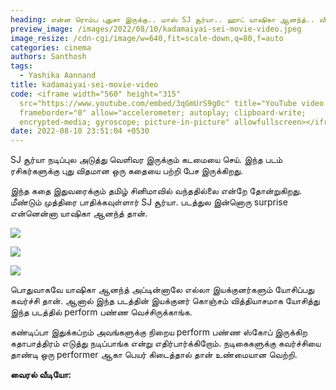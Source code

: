 ```yaml
---
heading: என்ன ரொம்ப புதுசா இருக்கு.. மாஸ் SJ சூர்யா.. ஹாட் யாஷிகா ஆனந்த்.. வீடியோ வைரல்.
preview_image: /images/2022/08/10/kadamaiyai-sei-movie-video.jpeg
image_resize: /cdn-cgi/image/w=640,fit=scale-down,q=80,f=auto
categories: cinema
authors: Santhosh
tags:
  - Yashika Aannand
title: kadamaiyai-sei-movie-video
code: <iframe width="560" height="315"
  src="https://www.youtube.com/embed/3qGmUrS9g0c" title="YouTube video player"
  frameborder="0" allow="accelerometer; autoplay; clipboard-write;
  encrypted-media; gyroscope; picture-in-picture" allowfullscreen></iframe>
date: 2022-08-10 23:51:04 +0530
---
```

SJ சூர்யா நடிப்புல அடுத்து வெளிவர இருக்கும் கடமையை செய். இந்த படம் ரசிகர்களுக்கு புது விதமான ஒரு கதையை பற்றி பேச இருக்கிறது.

இந்த கதை இதுவரைக்கும் தமிழ் சினிமாவில் வந்ததில்லை என்றே தோன்றுகிறது. மீண்டும் முத்திரை பாதிக்கவுள்ளார் SJ சூர்யா. படத்துல இன்னொரு surprise என்னென்னா யாஷிகா ஆனந்த் தான்.

![](/images/2022/08/10/kadamaiyai-sei-video-viral.jpeg)

![](/images/2022/08/10/kadamaiyai-sei-video-viral-1.jpeg)

![](/images/2022/08/10/kadamaiyai-sei-video-viral-2.jpeg)

பொதுவாகவே யாஷிகா ஆனந்த் அப்டின்னாலே எல்லா இயக்குனர்களும் யோசிப்பது கவர்ச்சி தான். ஆனால் இந்த படத்தின் இயக்குனர் கொஞ்சம் வித்தியாசமாக யோசித்து இந்த படத்தில் perform பண்ண வெச்சிருக்காங்க.

கண்டிப்பா இதுக்கப்றம் அவங்களுக்கு நிறைய perform பண்ண ஸ்கோப் இருக்கிற கதாபாத்திரம் எடுத்து நடிப்பாங்க என்று எதிர்பார்க்கிறோம். நடிகைகளுக்கு கவர்ச்சியை தாண்டி ஒரு performer ஆகா பெயர் கிடைத்தால் தான் உண்மையான வெற்றி.

**வைரல் வீடியோ:**